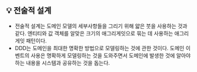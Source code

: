 ## 💡 전술적 설계
+ 전술적 설계는 도메인 모델의 세부사항들을 그리기 위해 얇은 붓을 사용하는 것과 같다. 엔티티와 값 객체를 알맞은 크기의 애그리게잇으로 묶는 데 사용하는 애그리게잇 패턴이다.
+ DDD는 도메인을 최대한 명확한 방법으로 모델링하는 것에 관한 것이다. 도메인 이벤트의 사용은 명확하게 모델링하는 것을 도와주면서 도메인에 발생한 것에 알아야 하는 내용을 시스템과 공유하는 것을 돕는다.
